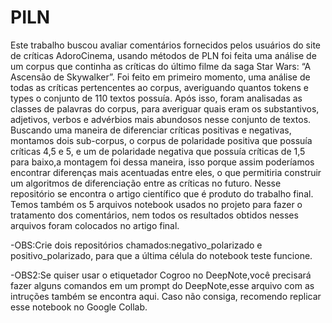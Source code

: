 # PILN

Este trabalho buscou avaliar comentários fornecidos pelos usuários do site de críticas AdoroCinema, usando métodos de PLN foi feita uma análise de um corpus que continha as críticas do último filme da saga Star Wars: “A Ascensão de Skywalker”. Foi feito em primeiro momento, uma análise de todas as críticas pertencentes ao corpus, averiguando quantos tokens e types o conjunto de 110 textos possuía. Após isso, foram analisadas as classes de palavras do corpus, para averiguar quais eram os substantivos, adjetivos, verbos e advérbios mais abundosos nesse conjunto de textos. Buscando uma maneira de diferenciar críticas positivas e negativas, montamos dois sub-corpus, o corpus de polaridade positiva que possuía críticas 4,5 e 5, e um de polaridade negativa que possuía críticas de 1,5 para baixo,a montagem foi dessa maneira, isso porque assim poderíamos encontrar diferenças mais acentuadas entre eles, o que permitiria construir um algoritmos de diferenciação entre as críticas no futuro.
Nesse repositório se encontra o artigo científico que é produto do trabalho final. Temos também os 5 arquivos notebook usados no projeto para fazer o tratamento dos comentários, nem todos os resultados obtidos nesses arquivos foram colocados no artigo final.
 
 -OBS:Crie dois repositórios chamados:negativo_polarizado e positivo_polarizado, para que a última célula do notebook teste funcione.
 
 -OBS2:Se quiser usar o etiquetador Cogroo no DeepNote,você precisará fazer alguns comandos em um prompt do DeepNote,esse arquivo com as intruções também se encontra aqui. Caso não consiga, recomendo replicar esse notebook no Google Collab.
